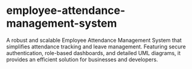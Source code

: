 # employee-attendance-management-system
A robust and scalable Employee Attendance Management System that simplifies attendance tracking and leave management. Featuring secure authentication, role-based dashboards, and detailed UML diagrams, it provides an efficient solution for businesses and developers.
